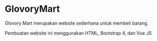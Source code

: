 # GlovoryMart

Glovory Mart merupakan website sederhana untuk membeli barang.

Pembuatan website ini menggunakan HTML, Bootstrap 4, dan Vue JS
